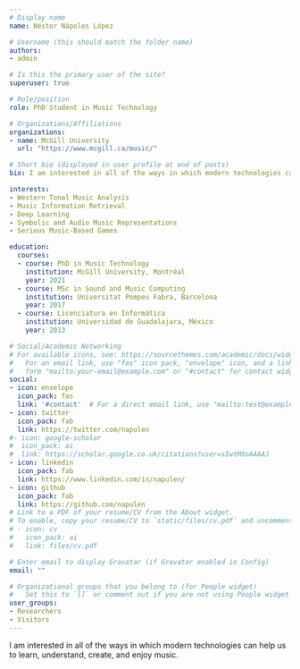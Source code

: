 ```yaml
---
# Display name
name: Néstor Nápoles López

# Username (this should match the folder name)
authors:
- admin

# Is this the primary user of the site?
superuser: true

# Role/position
role: PhD Student in Music Technology

# Organizations/Affiliations
organizations:
- name: McGill University
  url: "https://www.mcgill.ca/music/"

# Short bio (displayed in user profile at end of posts)
bio: I am interested in all of the ways in which modern technologies can help us to learn, understand, create, and enjoy music.

interests:
- Western Tonal Music Analysis
- Music Information Retrieval
- Deep Learning
- Symbolic and Audio Music Representations
- Serious Music-Based Games

education:
  courses:
  - course: PhD in Music Technology
    institution: McGill University, Montréal
    year: 2021
  - course: MSc in Sound and Music Computing
    institution: Universitat Pompeu Fabra, Barcelona
    year: 2017
  - course: Licenciatura en Informática
    institution: Universidad de Guadalajara, México
    year: 2013

# Social/Academic Networking
# For available icons, see: https://sourcethemes.com/academic/docs/widgets/#icons
#   For an email link, use "fas" icon pack, "envelope" icon, and a link in the
#   form "mailto:your-email@example.com" or "#contact" for contact widget.
social:
- icon: envelope
  icon_pack: fas
  link: '#contact'  # For a direct email link, use "mailto:test@example.org".
- icon: twitter
  icon_pack: fab
  link: https://twitter.com/napulen
#- icon: google-scholar
#  icon_pack: ai
#  link: https://scholar.google.co.uk/citations?user=sIwtMXoAAAAJ
- icon: linkedin
  icon_pack: fab
  link: https://www.linkedin.com/in/napulen/
- icon: github
  icon_pack: fab
  link: https://github.com/napulen
# Link to a PDF of your resume/CV from the About widget.
# To enable, copy your resume/CV to `static/files/cv.pdf` and uncomment the lines below.
# - icon: cv
#   icon_pack: ai
#   link: files/cv.pdf

# Enter email to display Gravatar (if Gravatar enabled in Config)
email: ""

# Organizational groups that you belong to (for People widget)
#   Set this to `[]` or comment out if you are not using People widget.
user_groups:
- Researchers
- Visitors
---
```


I am interested in all of the ways in which modern technologies can help us to learn, understand, create, and enjoy music.